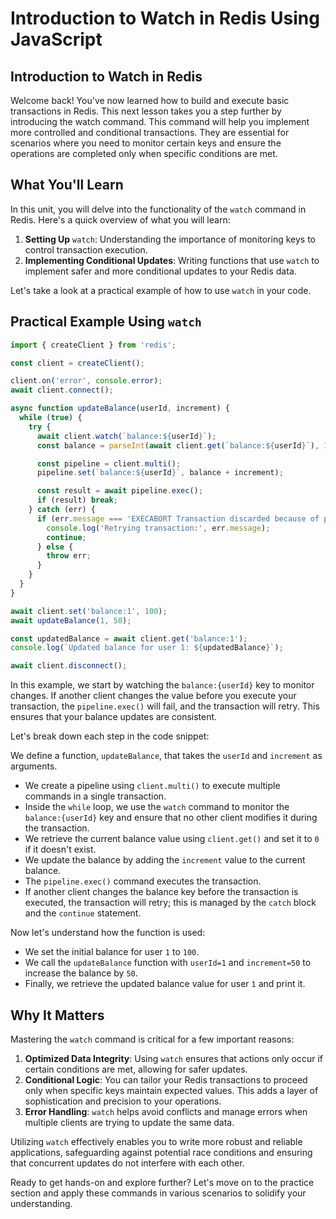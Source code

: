 # Introduction to Watch in Redis Using JavaScript

## Introduction to Watch in Redis
Welcome back! You've now learned how to build and execute basic transactions in Redis. This next lesson takes you a step further by introducing the watch command. This command will help you implement more controlled and conditional transactions. They are essential for scenarios where you need to monitor certain keys and ensure the operations are completed only when specific conditions are met.

## What You'll Learn
In this unit, you will delve into the functionality of the `watch` command in Redis. Here's a quick overview of what you will learn:

1. **Setting Up** `watch`: Understanding the importance of monitoring keys to control transaction execution.
2. **Implementing Conditional Updates**: Writing functions that use `watch` to implement safer and more conditional updates to your Redis data.

Let's take a look at a practical example of how to use `watch` in your code.

## Practical Example Using `watch`
```JavaScript
import { createClient } from 'redis';

const client = createClient();

client.on('error', console.error);
await client.connect();

async function updateBalance(userId, increment) {
  while (true) {
    try {
      await client.watch(`balance:${userId}`);
      const balance = parseInt(await client.get(`balance:${userId}`), 10) || 0;

      const pipeline = client.multi();
      pipeline.set(`balance:${userId}`, balance + increment);

      const result = await pipeline.exec();
      if (result) break;
    } catch (err) {
      if (err.message === 'EXECABORT Transaction discarded because of previous errors.') {
        console.log('Retrying transaction:', err.message);
        continue;
      } else {
        throw err;
      }
    }
  }
}

await client.set('balance:1', 100);
await updateBalance(1, 50);

const updatedBalance = await client.get('balance:1');
console.log(`Updated balance for user 1: ${updatedBalance}`);

await client.disconnect();
```

In this example, we start by watching the `balance:{userId}` key to monitor changes. If another client changes the value before you execute your transaction, the `pipeline.exec()` will fail, and the transaction will retry. This ensures that your balance updates are consistent.

Let's break down each step in the code snippet:

We define a function, `updateBalance`, that takes the `userId` and `increment` as arguments.

* We create a pipeline using `client.multi()` to execute multiple commands in a single transaction.
* Inside the `while` loop, we use the `watch` command to monitor the `balance:{userId}` key and ensure that no other client modifies it during the transaction.
* We retrieve the current balance value using `client.get()` and set it to `0` if it doesn't exist.
* We update the balance by adding the `increment` value to the current balance.
* The `pipeline.exec()` command executes the transaction.
* If another client changes the balance key before the transaction is executed, the transaction will retry; this is managed by the `catch` block and the `continue` statement.

Now let's understand how the function is used:

* We set the initial balance for user `1` to `100`.
* We call the `updateBalance` function with `userId=1` and `increment=50` to increase the balance by `50`.
* Finally, we retrieve the updated balance value for user `1` and print it.

## Why It Matters
Mastering the `watch` command is critical for a few important reasons:

1. **Optimized Data Integrity**: Using `watch` ensures that actions only occur if certain conditions are met, allowing for safer updates.
2. **Conditional Logic**: You can tailor your Redis transactions to proceed only when specific keys maintain expected values. This adds a layer of sophistication and precision to your operations.
3. **Error Handling**: `watch` helps avoid conflicts and manage errors when multiple clients are trying to update the same data.

Utilizing `watch` effectively enables you to write more robust and reliable applications, safeguarding against potential race conditions and ensuring that concurrent updates do not interfere with each other.

Ready to get hands-on and explore further? Let's move on to the practice section and apply these commands in various scenarios to solidify your understanding.
